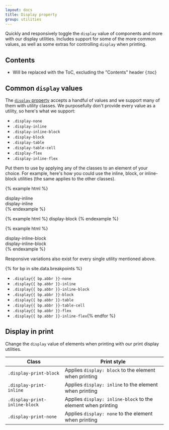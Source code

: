 ```yaml
---
layout: docs
title: Display property
group: utilities
---
```


Quickly and responsively toggle the `display` value of components and more with our display utilities. Includes support for some of the more common values, as well as some extras for controlling `display` when printing.

## Contents

* Will be replaced with the ToC, excluding the "Contents" header
{:toc}

## Common `display` values

The [`display` property](https://developer.mozilla.org/en-US/docs/Web/CSS/display) accepts a handful of values and we support many of them with utility classes. We purposefully don't provide every value as a utility, so here's what we support:

- `.display-none`
- `.display-inline`
- `.display-inline-block`
- `.display-block`
- `.display-table`
- `.display-table-cell`
- `.display-flex`
- `.display-inline-flex`

Put them to use by applying any of the classes to an element of your choice. For example, here's how you could use the inline, block, or inline-block utilities (the same applies to the other classes).

{% example html %}
<div class="display-inline bg-success">display-inline</div>
<div class="display-inline bg-success">display-inline</div>
{% endexample %}

{% example html %}
<span class="display-block bg-primary">display-block</span>
{% endexample %}

{% example html %}
<div class="display-inline-block bg-warning">display-inline-block</div>
<div class="display-inline-block bg-warning">display-inline-block</div>
{% endexample %}

Responsive variations also exist for every single utility mentioned above.

{% for bp in site.data.breakpoints %}
- `.display{{ bp.abbr }}-none`
- `.display{{ bp.abbr }}-inline`
- `.display{{ bp.abbr }}-inline-block`
- `.display{{ bp.abbr }}-block`
- `.display{{ bp.abbr }}-table`
- `.display{{ bp.abbr }}-table-cell`
- `.display{{ bp.abbr }}-flex`
- `.display{{ bp.abbr }}-inline-flex`{% endfor %}

## Display in print

Change the `display` value of elements when printing with our print display utilities.

| Class | Print style |
| --- | --- |
| `.display-print-block` | Applies `display: block` to the element when printing |
| `.display-print-inline` | Applies `display: inline` to the element when printing |
| `.display-print-inline-block` | Applies `display: inline-block` to the element when printing |
| `.display-print-none` | Applies `display: none` to the element when printing |
